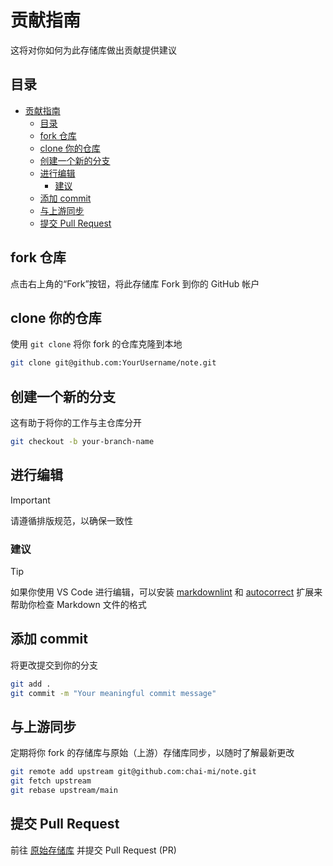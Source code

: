 # 贡献指南

这将对你如何为此存储库做出贡献提供建议

## 目录

- [贡献指南](#贡献指南)
  - [目录](#目录)
  - [fork 仓库](#fork-仓库)
  - [clone 你的仓库](#clone-你的仓库)
  - [创建一个新的分支](#创建一个新的分支)
  - [进行编辑](#进行编辑)
    - [建议](#建议)
  - [添加 commit](#添加-commit)
  - [与上游同步](#与上游同步)
  - [提交 Pull Request](#提交-pull-request)

## fork 仓库

点击右上角的“Fork”按钮，将此存储库 Fork 到你的 GitHub 帐户

## clone 你的仓库

使用 `git clone` 将你 fork 的仓库克隆到本地

```bash
git clone git@github.com:YourUsername/note.git
```

## 创建一个新的分支

这有助于将你的工作与主仓库分开

```bash
git checkout -b your-branch-name
```

## 进行编辑

> [!IMPORTANT]
> 请遵循排版规范，以确保一致性

### 建议

> [!TIP]
> 如果你使用 VS Code 进行编辑，可以安装 [markdownlint](https://marketplace.visualstudio.com/items?itemName=DavidAnson.vscode-markdownlint) 和 [autocorrect](https://marketplace.visualstudio.com/items?itemName=huacnlee.autocorrect) 扩展来帮助你检查 Markdown 文件的格式

## 添加 commit

将更改提交到你的分支

```bash
git add .
git commit -m "Your meaningful commit message"
```

## 与上游同步

定期将你 fork 的存储库与原始（上游）存储库同步，以随时了解最新更改

```bash
git remote add upstream git@github.com:chai-mi/note.git
git fetch upstream
git rebase upstream/main
```

## 提交 Pull Request

前往 [原始存储库](https://github.com/chai-mi/note/pulls) 并提交 Pull Request (PR)
